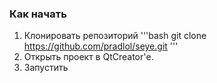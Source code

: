 ### Как начать

1. Клонировать репозиторий
    '''bash
    git clone https://github.com/pradlol/seye.git
    '''
2. Открыть проект в QtCreator'е.
3. Запустить
